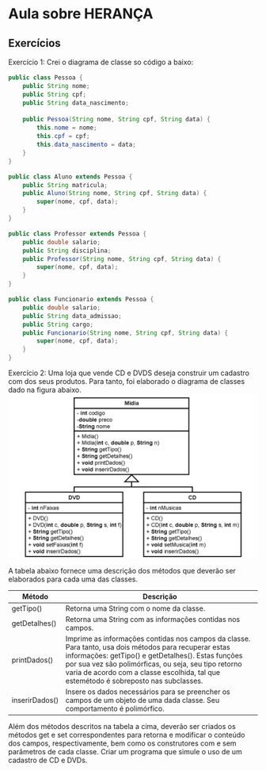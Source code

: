 # Aula sobre HERANÇA

## Exercícios
Exercício 1: Crei o diagrama de classe so código a baixo:
```java
public class Pessoa {
	public String nome;
	public String cpf;
	public String data_nascimento;

	public Pessoa(String nome, String cpf, String data) {
		this.nome = nome;
		this.cpf = cpf;
		this.data_nascimento = data;
	}
}
```
```java
public class Aluno extends Pessoa {
	public String matricula;
	public Aluno(String nome, String cpf, String data) {
		super(nome, cpf, data);
	}
}
```
```java
public class Professor extends Pessoa {
	public double salario;
	public String disciplina;
	public Professor(String nome, String cpf, String data) {
		super(nome, cpf, data);
	}
}
```
```java
public class Funcionario extends Pessoa {
	public double salario;
	public String data_admissao;
	public String cargo;
	public Funcionario(String nome, String cpf, String data) {
		super(nome, cpf, data);
	}
}
```

Exercício 2: Uma loja que vende CD e DVDS deseja construir um
cadastro com dos seus produtos. Para tanto, foi elaborado o diagrama
de classes dado na figura abaixo.
![img](.github/images/diagrama_heranca.png)

A tabela abaixo fornece uma descrição dos métodos que deverão ser
elaborados para cada uma das classes.

| Método 	| Descrição 	|
|---	|---	|
| getTipo() 	| Retorna uma String com o nome da classe. 	|
| getDetalhes() 	| Retorna uma String com as informações contidas nos campos. 	|
| printDados() 	| Imprime as informações contidas nos campos da classe. Para tanto, usa dois métodos para recuperar estas informações: getTipo() e getDetalhes(). Estas funções por sua vez são polimórficas, ou seja, seu tipo retorno varia de acordo com a classe escolhida, tal que estemétodo é sobreposto nas subclasses. 	|
| inserirDados() 	| Insere os dados necessários para se preencher os campos de um objeto de uma dada classe. Seu comportamento é polimórfico. 	|

Além dos métodos descritos na tabela a cima, deverão ser criados os métodos get e set correspondentes para retorna e modificar o conteúdo dos campos, respectivamente, bem como os construtores com e sem parâmetros de cada classe. Criar um programa que simule o uso de um cadastro de CD e DVDs.